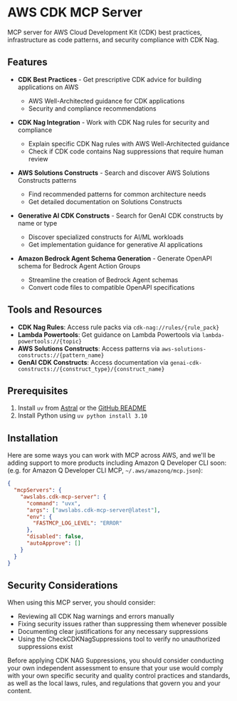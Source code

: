 # AWS CDK MCP Server

MCP server for AWS Cloud Development Kit (CDK) best practices, infrastructure as code patterns, and security compliance with CDK Nag.

## Features

- **CDK Best Practices** - Get prescriptive CDK advice for building applications on AWS
  - AWS Well-Architected guidance for CDK applications
  - Security and compliance recommendations

- **CDK Nag Integration** - Work with CDK Nag rules for security and compliance
  - Explain specific CDK Nag rules with AWS Well-Architected guidance
  - Check if CDK code contains Nag suppressions that require human review

- **AWS Solutions Constructs** - Search and discover AWS Solutions Constructs patterns
  - Find recommended patterns for common architecture needs
  - Get detailed documentation on Solutions Constructs

- **Generative AI CDK Constructs** - Search for GenAI CDK constructs by name or type
  - Discover specialized constructs for AI/ML workloads
  - Get implementation guidance for generative AI applications

- **Amazon Bedrock Agent Schema Generation** - Generate OpenAPI schema for Bedrock Agent Action Groups
  - Streamline the creation of Bedrock Agent schemas
  - Convert code files to compatible OpenAPI specifications

## Tools and Resources

- **CDK Nag Rules**: Access rule packs via `cdk-nag://rules/{rule_pack}`
- **Lambda Powertools**: Get guidance on Lambda Powertools via `lambda-powertools://{topic}`
- **AWS Solutions Constructs**: Access patterns via `aws-solutions-constructs://{pattern_name}`
- **GenAI CDK Constructs**: Access documentation via `genai-cdk-constructs://{construct_type}/{construct_name}`

## Prerequisites

1. Install `uv` from [Astral](https://docs.astral.sh/uv/getting-started/installation/) or the [GitHub README](https://github.com/astral-sh/uv#installation)
2. Install Python using `uv python install 3.10`

## Installation

Here are some ways you can work with MCP across AWS, and we'll be adding support to more products including Amazon Q Developer CLI soon: (e.g. for Amazon Q Developer CLI MCP, `~/.aws/amazonq/mcp.json`):

```json
{
  "mcpServers": {
    "awslabs.cdk-mcp-server": {
      "command": "uvx",
      "args": ["awslabs.cdk-mcp-server@latest"],
      "env": {
        "FASTMCP_LOG_LEVEL": "ERROR"
      },
      "disabled": false,
      "autoApprove": []
    }
  }
}
```

## Security Considerations

When using this MCP server, you should consider:

- Reviewing all CDK Nag warnings and errors manually
- Fixing security issues rather than suppressing them whenever possible
- Documenting clear justifications for any necessary suppressions
- Using the CheckCDKNagSuppressions tool to verify no unauthorized suppressions exist

Before applying CDK NAG Suppressions, you should consider conducting your own independent assessment to ensure that your use would comply with your own specific security and quality control practices and standards, as well as the local laws, rules, and regulations that govern you and your content.
